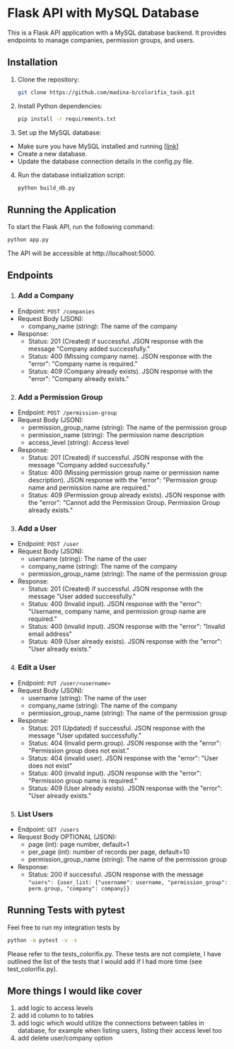 # Flask API with MySQL Database

This is a Flask API application with a MySQL database backend. It provides endpoints to manage companies, permission groups, and users.

## Installation

1. Clone the repository:

   ```bash
   git clone https://github.com/madina-b/colorifix_task.git
   ```
2. Install Python dependencies:
   ```bash
   pip install -r requirements.txt
   ```
3. Set up the MySQL database:
  * Make sure you have MySQL installed and running [[link](https://dev.mysql.com/doc/mysql-installation-excerpt/5.7/en/)]
  * Create a new database.
  * Update the database connection details in the config.py file.

4. Run the database initialization script:
   ```bash
   python build_db.py
   ```
## Running the Application
To start the Flask API, run the following command:

```bash
python app.py
```
The API will be accessible at http://localhost:5000.

## Endpoints
1. ### Add a Company
* Endpoint: `POST /companies`
* Request Body (JSON):
  - company_name (string): The name of the company
* Response:
  - Status: 201 (Created) if successful. JSON response with the message "Company added successfully."
  - Status: 400 (Missing company name). JSON response with the "error": "Company name is required."
  - Status: 409 (Company already exists). JSON response with the "error": "Company already exists."

2. ### Add a Permission Group
* Endpoint: `POST /permission-group`
* Request Body (JSON):
  - permission_group_name (string): The name of the permission group
  - permission_name (string): The permission name description
  - access_level (string): Access level
* Response:
  - Status: 201 (Created) if successful. JSON response with the message "Company added successfully."
  - Status: 400 (Missing permission group name or permission name description). JSON response with the "error": "Permission group name and permission name are required."
  - Status: 409 (Permission group already exists). JSON response with the "error": "Cannot add the Permission Group. Permission Group already exists."
 
3. ### Add a User
* Endpoint: `POST /user`
* Request Body (JSON):
  - username (string): The name of the user
  - company_name (string): The name of the company
  - permission_group_name (string): The name of the permission group
* Response:
  - Status: 201 (Created) if successful. JSON response with the message "User added successfully."
  - Status: 400 (Invalid input). JSON response with the "error": "Username, company name, and permission group name are required."
  - Status: 400 (invalid input). JSON response with the "error": "Invalid email address"
  - Status: 409 (User already exists). JSON response with the "error": "User already exists."

4. ### Edit a User
* Endpoint: `PUT /user/<username>`
* Request Body (JSON):
  - username (string): The name of the user
  - company_name (string): The name of the company
  - permission_group_name (string): The name of the permission group
* Response:
  - Status: 201 (Updated) if successful. JSON response with the message "User updated successfully."
  - Status: 404 (Invalid perm.group). JSON response with the "error": "Permission group does not exist."
  - Status: 404 (invalid user). JSON response with the "error": "User does not exist"
  - Status: 400 (invalid input). JSON response with the "error": "Permission group name is required."
  - Status: 409 (User already exists). JSON response with the "error": "User already exists."

5. ### List Users
* Endpoint: `GET /users`
* Request Body OPTIONAL (JSON):
  - page (int): page number, default=1
  - per_page (int): number of records per page, default=10
  - permission_group_name (string): The name of the permission group
* Response:
  - Status: 200 if successful. JSON response with the message `"users": {user_list: {"username": username,
    "permission_group": perm.group,
    "company": company}}`


## Running Tests with pytest
Feel free to run my integration tests by
```bash
python -m pytest -v -s
```
Please refer to the tests_colorifix.py. 
These tests are not complete, I have outlined the list of the tests that I would add if I had more time (see test_colorifix.py).

## More things I would like cover
1. add logic to access levels
2. add id column to to tables
3. add logic which would utilize the connections between tables in database, for example when listing users, listing their access level too
4. add delete user/company option
















